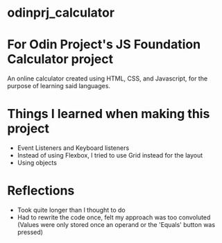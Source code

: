 # odinprj_calculator
# For Odin Project's JS Foundation Calculator project

An online calculator created using HTML, CSS, and Javascript, for the purpose of learning said languages.

# Things I learned when making this project
* Event Listeners and Keyboard listeners
* Instead of using Flexbox, I tried to use Grid instead for the layout
* Using objects

# Reflections
* Took quite longer than I thought to do
* Had to rewrite the code once, felt my approach was too convoluted (Values were only stored once an operand or the 'Equals' button was pressed)